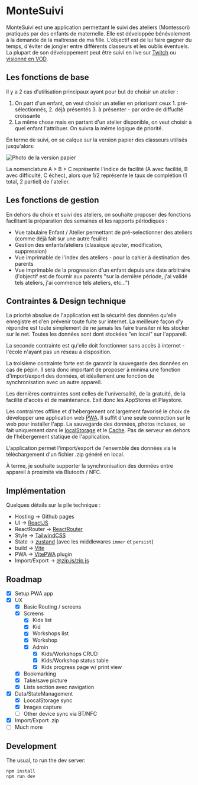 # MonteSuivi

MonteSuivi est une application permettant le suivi des ateliers (Montessori) pratiqués par des enfants de maternelle. Elle est développée bénévolement à la demande de la maîtresse de ma fille. L'objectif est de lui faire gagner du temps, d'éviter de jongler entre différents classeurs et les oublis éventuels.
La plupart de son développement peut être suivi en live sur [Twitch](https://www.twitch.tv/lolcat_host) ou [visionné en VOD](https://www.twitch.tv/collections/Nxcax_8Ijxdkrw?filter=collections).

## Les fonctions de base

Il y a 2 cas d'utilisation principaux ayant pour but de choisir un atelier :

1. On part d'un enfant, on veut choisir un atelier en priorisant ceux 1. pré-sélectionnés, 2. déjà présentés 3. à présenter - par ordre de diffuclté croissante
2. La même chose mais en partant d'un atelier disponible, on veut choisir à quel enfant l'attribuer. On suivra la même logique de priorité.

En terme de suivi, on se calque sur la version papier des classeurs utilisés jusqu'alors:

![Photo de la version papier](./resources/img/paper-example.png)

La nomenclature A > B > C représente l'indice de facilité (A avec facilité, B avec difficulté, C échec), alors que 1/2 représente le taux de complétion (1 total, 2 partiel) de l'atelier.

## Les fonctions de gestion

En dehors du choix et suivi des ateliers, on souhaite proposer des fonctions facilitant la préparation des semaines et les rapports périodiques :

- Vue tabulaire Enfant / Atelier permettant de pré-selectionner des ateliers (comme déjà fait sur une autre feuille)
- Gestion des enfants/ateliers (classique ajouter, modification, suppression)
- Vue imprimable de l'index des ateliers - pour la cahier à destination des parents
- Vue imprimable de la progression d'un enfant depuis une date arbitraire (l'objectif est de fournir aux parents "sur la dernière période, j'ai validé tels ateliers, j'ai commencé tels ateliers, etc...")

## Contraintes & Design technique

La priorité absolue de l'application est la sécurité des données qu'elle enregistre et d'en prévenir toute fuite sur internet. La meilleure façon d'y répondre est toute simplement de ne jamais les faire transiter ni les stocker sur le net. Toutes
les données sont dont stockées "en local" sur l'appareil.

La seconde contrainte est qu'elle doit fonctionner sans accès à internet - l'école n'ayant pas un réseau à disposition.

La troisième contrainte forte est de garantir la sauvegarde des données en cas de pépin. Il sera donc important de proposer
à minima une fonction d'import/export des données, et idéallement une fonction de synchronisation avec un autre appareil.

Les dernières contraintes sont celles de l'universalité, de la gratuité, de la facilité d'accès et de maintenance. Exit donc les AppStores et Playstore.

Les contraintes offline et d'hébergement ont largement favorisé le choix de développer une
application web [PWA](https://web.dev/explore/progressive-web-apps). Il suffit d'une seule connection sur le web pour
installer l'app. La sauvegarde des données, photos incluses, se fait uniquement dans le [localStorage](https://developer.mozilla.org/en-US/docs/Web/API/Window/localStorage) et le [Cache](https://developer.mozilla.org/en-US/docs/Web/API/Cache).
Pas de serveur en dehors de l'hébergement statique de l'application.

L'application permet l'import/export de l'ensemble des données via le téléchargement d'un fichier .zip généré en local.

À terme, je souhaite supporter la synchronisation des données entre appareil à proximité via Blutooth / NFC.

## Implémentation

Quelques détails sur la pile technique :

- Hosting -> Github pages
- UI -> [ReactJS](https://react.dev/)
- ReactRouter -> [ReactRouter](https://reactrouter.com/en/main)
- Style -> [TailwindCSS](https://tailwindcss.com/)
- State -> [zustand](https://docs.pmnd.rs/zustand/) (avec les middlewares `immer` et `persist`)
- build -> [Vite](https://vitejs.dev/)
- PWA -> [VitePWA](https://vite-pwa-org.netlify.app/) plugin
- Import/Export -> [@zip.js/zip.js](https://gildas-lormeau.github.io/zip.js/)

## Roadmap

- [x] Setup PWA app
- [x] UX
  - [x] Basic Routing / screens
  - [x] Screens
    - [x] Kids list
    - [x] Kid
    - [x] Workshops list
    - [x] Workshop
    - [x] Admin
      - [x] Kids/Workshops CRUD
      - [x] Kids/Workshop status table
      - [x] Kids progress page w/ print view
  - [x] Bookmarking
  - [x] Take/save picture
  - [x] Lists section avec navigation
- [x] Data/StateManagement
  - [x] LoocalStorage sync
  - [x] Images capture
  - [ ] Other device sync via BT/NFC
- [x] Import/Export .zip
- [ ] Much more

## Development

The usual, to run the dev server:

```
npm install
npm run dev
```
